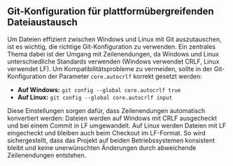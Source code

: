 ## Git-Konfiguration für plattformübergreifenden Dateiaustausch

Um Dateien effizient zwischen Windows und Linux mit Git auszutauschen, ist es wichtig, die richtige Git-Konfiguration zu verwenden. Ein zentrales Thema dabei ist der Umgang mit Zeilenendungen, da Windows und Linux unterschiedliche Standards verwenden (Windows verwendet CRLF, Linux verwendet LF). Um Kompatibilitätsprobleme zu vermeiden, sollte in der Git-Konfiguration der Parameter `core.autocrlf` korrekt gesetzt werden:

- **Auf Windows:** `git config --global core.autocrlf true`
- **Auf Linux:** `git config --global core.autocrlf input`

Diese Einstellungen sorgen dafür, dass Zeilenendungen automatisch konvertiert werden: Dateien werden auf Windows mit CRLF ausgecheckt und bei einem Commit in LF umgewandelt. Auf Linux werden Dateien mit LF eingecheckt und bleiben auch beim Checkout im LF-Format. So wird sichergestellt, dass das Projekt auf beiden Betriebssystemen konsistent bleibt und keine unerwünschten Änderungen durch abweichende Zeilenendungen entstehen.
